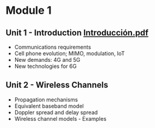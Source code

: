 # Module 1

## Unit 1 - Introduction [Introducción.pdf](https://github.com/neon-iot/wirelesscomm/files/13220239/Introduccion.pdf) 
* Communications requirements 
* Cell phone evolution; MIMO, modulation, IoT 
* New demands: 4G and 5G 
* New technologies for 6G

## Unit 2 - Wireless Channels 
* Propagation mechanisms 
* Equivalent baseband model 
* Doppler spread and delay spread 
* Wireless channel models - Examples 

